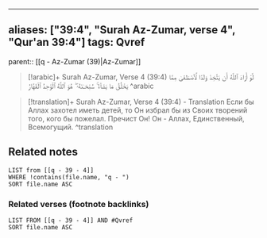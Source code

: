 
---
aliases: ["39:4", "Surah Az-Zumar, verse 4", "Qur'an 39:4"]
tags: Qvref
---

parent:: [[q - Az-Zumar (39)|Az-Zumar]]

> [!arabic]+ Surah Az-Zumar, Verse 4 (39:4)
> <span class="quran-arabic">لَّوْ أَرَادَ ٱللَّهُ أَن يَتَّخِذَ وَلَدًا لَّٱصْطَفَىٰ مِمَّا يَخْلُقُ مَا يَشَآءُ ۚ سُبْحَـٰنَهُۥ ۖ هُوَ ٱللَّهُ ٱلْوَٰحِدُ ٱلْقَهَّارُ</span>
^arabic

> [!translation]+ Surah Az-Zumar, Verse 4 (39:4) - Translation
> Если бы Аллах захотел иметь детей, то Он избрал бы из Своих творений того, кого бы пожелал. Пречист Он! Он - Аллах, Единственный, Всемогущий.
^translation



## Related notes
```dataview
LIST from [[q - 39 - 4]]
WHERE !contains(file.name, "q - ")
SORT file.name ASC
```

### Related verses (footnote backlinks)
```dataview
LIST FROM [[q - 39 - 4]] AND #Qvref
SORT file.name ASC
```

